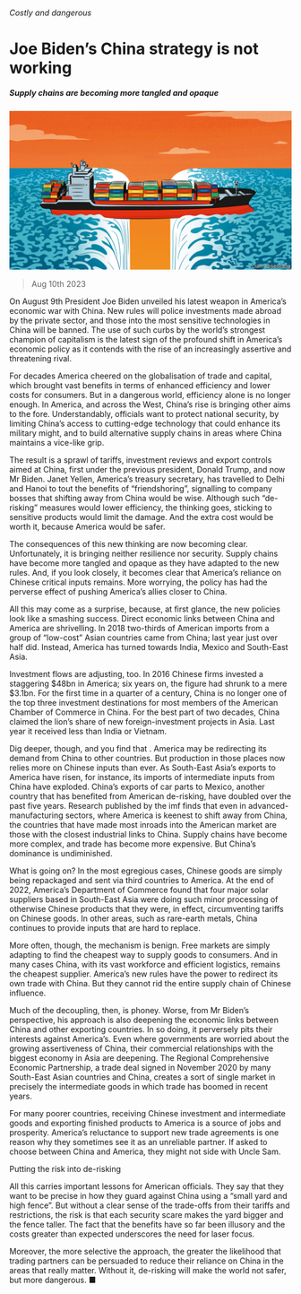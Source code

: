 ###### Costly and dangerous

# Joe Biden’s China strategy is not working 

##### Supply chains are becoming more tangled and opaque 

![image](images/20230812_LDD002.jpg) 

> Aug 10th 2023 

On August 9th President Joe Biden unveiled his latest weapon in America’s economic war with China. New rules will police investments made abroad by the private sector, and those into the most sensitive technologies in China will be banned. The use of such curbs by the world’s strongest champion of capitalism is the latest sign of the profound shift in America’s economic policy as it contends with the rise of an increasingly assertive and threatening rival. 

For decades America cheered on the globalisation of trade and capital, which brought vast benefits in terms of enhanced efficiency and lower costs for consumers. But in a dangerous world, efficiency alone is no longer enough. In America, and across the West, China’s rise is bringing other aims to the fore. Understandably, officials want to protect national security, by limiting China’s access to cutting-edge technology that could enhance its military might, and to build alternative supply chains in areas where China maintains a vice-like grip. 

The result is a sprawl of tariffs, investment reviews and export controls aimed at China, first under the previous president, Donald Trump, and now Mr Biden. Janet Yellen, America’s treasury secretary, has travelled to Delhi and Hanoi to tout the benefits of “friendshoring”, signalling to company bosses that shifting away from China would be wise. Although such “de-risking” measures would lower efficiency, the thinking goes, sticking to sensitive products would limit the damage. And the extra cost would be worth it, because America would be safer. 

The consequences of this new thinking are now becoming clear. Unfortunately, it is bringing neither resilience nor security. Supply chains have become more tangled and opaque as they have adapted to the new rules. And, if you look closely, it becomes clear that America’s reliance on Chinese critical inputs remains. More worrying, the policy has had the perverse effect of pushing America’s allies closer to China. 

All this may come as a surprise, because, at first glance, the new policies look like a smashing success. Direct economic links between China and America are shrivelling. In 2018 two-thirds of American imports from a group of “low-cost” Asian countries came from China; last year just over half did. Instead, America has turned towards India, Mexico and South-East Asia.

Investment flows are adjusting, too. In 2016 Chinese firms invested a staggering $48bn in America; six years on, the figure had shrunk to a mere $3.1bn. For the first time in a quarter of a century, China is no longer one of the top three investment destinations for most members of the American Chamber of Commerce in China. For the best part of two decades, China claimed the lion’s share of new foreign-investment projects in Asia. Last year it received less than India or Vietnam. 

Dig deeper, though, and you find that . America may be redirecting its demand from China to other countries. But production in those places now relies more on Chinese inputs than ever. As South-East Asia’s exports to America have risen, for instance, its imports of intermediate inputs from China have exploded. China’s exports of car parts to Mexico, another country that has benefited from American de-risking, have doubled over the past five years. Research published by the imf finds that even in advanced-manufacturing sectors, where America is keenest to shift away from China, the countries that have made most inroads into the American market are those with the closest industrial links to China. Supply chains have become more complex, and trade has become more expensive. But China’s dominance is undiminished. 

What is going on? In the most egregious cases, Chinese goods are simply being repackaged and sent via third countries to America. At the end of 2022, America’s Department of Commerce found that four major solar suppliers based in South-East Asia were doing such minor processing of otherwise Chinese products that they were, in effect, circumventing tariffs on Chinese goods. In other areas, such as rare-earth metals, China continues to provide inputs that are hard to replace. 

More often, though, the mechanism is benign. Free markets are simply adapting to find the cheapest way to supply goods to consumers. And in many cases China, with its vast workforce and efficient logistics, remains the cheapest supplier. America’s new rules have the power to redirect its own trade with China. But they cannot rid the entire supply chain of Chinese influence.

Much of the decoupling, then, is phoney. Worse, from Mr Biden’s perspective, his approach is also deepening the economic links between China and other exporting countries. In so doing, it perversely pits their interests against America’s. Even where governments are worried about the growing assertiveness of China, their commercial relationships with the biggest economy in Asia are deepening. The Regional Comprehensive Economic Partnership, a trade deal signed in November 2020 by many South-East Asian countries and China, creates a sort of single market in precisely the intermediate goods in which trade has boomed in recent years. 

For many poorer countries, receiving Chinese investment and intermediate goods and exporting finished products to America is a source of jobs and prosperity. America’s reluctance to support new trade agreements is one reason why they sometimes see it as an unreliable partner. If asked to choose between China and America, they might not side with Uncle Sam. 

Putting the risk into de-risking

All this carries important lessons for American officials. They say that they want to be precise in how they guard against China using a “small yard and high fence”. But without a clear sense of the trade-offs from their tariffs and restrictions, the risk is that each security scare makes the yard bigger and the fence taller. The fact that the benefits have so far been illusory and the costs greater than expected underscores the need for laser focus. 

Moreover, the more selective the approach, the greater the likelihood that trading partners can be persuaded to reduce their reliance on China in the areas that really matter. Without it, de-risking will make the world not safer, but more dangerous. ■


